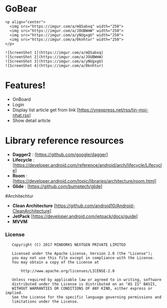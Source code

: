 # GoBear

    <p align="center">
      <img src="https://imgur.com/a/mQSabxq" width="250">
      <img src="https://imgur.com/a/JOUBWmW" width="250">
      <img src="https://imgur.com/a/yNUgxgU" width="250">
      <img src="https://imgur.com/a/0knhtur" width="250">
    </p>
    
    ![ScreenShot 1](https://imgur.com/a/mQSabxq)
    ![ScreenShot 2](https://imgur.com/a/JOUBWmW)
    ![ScreenShot 3](https://imgur.com/a/yNUgxgU)
    ![ScreenShot 4](https://imgur.com/a/0knhtur)

# Features!

  - OnBoard
  - Login
  - Display list article get from link [https://vnexpress.net/rss/tin-moi-nhat.rss]
  - Show detail article
  
# Library reference resources

  - **Dagger2** : [https://github.com/google/dagger]
  - **Lifecycle** : [https://developer.android.com/reference/android/arch/lifecycle/Lifecycle]
  - **Room** : [https://developer.android.com/topic/libraries/architecture/room.html]
  - **Glide** : [https://github.com/bumptech/glide]
  
#Architechtur 

  - **Clean Architecture** [https://github.com/android10/Android-CleanArchitecture]
  - **JetPack** [https://developer.android.com/jetpack/docs/guide]
  - **MVVM**

### License
```
   Copyright (C) 2017 MINDORKS NEXTGEN PRIVATE LIMITED

   Licensed under the Apache License, Version 2.0 (the "License");
   you may not use this file except in compliance with the License.
   You may obtain a copy of the License at

       http://www.apache.org/licenses/LICENSE-2.0

   Unless required by applicable law or agreed to in writing, software
   distributed under the License is distributed on an "AS IS" BASIS,
   WITHOUT WARRANTIES OR CONDITIONS OF ANY KIND, either express or implied.
   See the License for the specific language governing permissions and
   limitations under the License.
```
